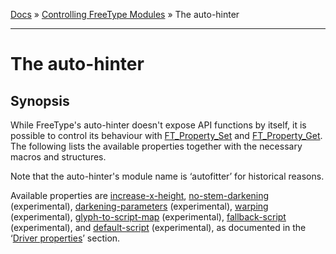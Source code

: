 [Docs](ft2-index.md) &raquo; [Controlling FreeType Modules](ft2-toc.md#controlling-freetype-modules) &raquo; The auto-hinter

-------------------------------

# The auto-hinter

## Synopsis

While FreeType's auto-hinter doesn't expose API functions by itself, it is possible to control its behaviour with <a href="../ft2-module_management/index.html#ft_property_set">FT_Property_Set</a> and <a href="../ft2-module_management/index.html#ft_property_get">FT_Property_Get</a>. The following lists the available properties together with the necessary macros and structures.

Note that the auto-hinter's module name is &lsquo;autofitter&rsquo; for historical reasons.

Available properties are <a href="../ft2-properties/index.html#increase-x-height">increase-x-height</a>, <a href="../ft2-properties/index.html#no-stem-darkening">no-stem-darkening</a> (experimental), <a href="../ft2-properties/index.html#darkening-parameters">darkening-parameters</a> (experimental), <a href="../ft2-properties/index.html#warping">warping</a> (experimental), <a href="../ft2-properties/index.html#glyph-to-script-map">glyph-to-script-map</a> (experimental), <a href="../ft2-properties/index.html#fallback-script">fallback-script</a> (experimental), and <a href="../ft2-properties/index.html#default-script">default-script</a> (experimental), as documented in the &lsquo;<a href="../ft2-properties/index.html#properties">Driver properties</a>&rsquo; section.

